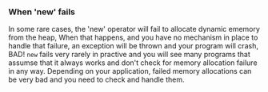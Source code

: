 ### When 'new' fails

In some rare cases, the 'new' operator will fail to allocate dynamic ememory from the heap, When that happens, and you have no mechanism in place to handle that failure, an exception will  be thrown and your program will crash, BAD!
`new` fails very rarely in practive and you will see many programs that assumse that it always works and don't check for memory allocation failure in any way. Depending on your application, failed memory allocations can be very bad and you need to check and handle them.

